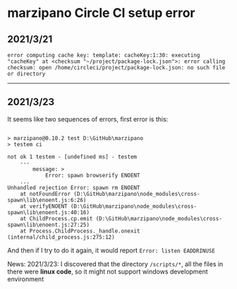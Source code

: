 
# marzipano Circle CI setup error
## 2021/3/21
```
error computing cache key: template: cacheKey:1:30: executing "cacheKey" at <checksum "~/project/package-lock.json">: error calling checksum: open /home/circleci/project/package-lock.json: no such file or directory
```

--- 

## 2021/3/23
It seems like two sequences of errors, first error is this: 

```

> marzipano@0.10.2 test D:\GitHub\marzipano
> testem ci

not ok 1 testem - [undefined ms] - testem
    ---
        message: >
            Error: spawn browserify ENOENT
    ...
Unhandled rejection Error: spawn rm ENOENT
    at notFoundError (D:\GitHub\marzipano\node_modules\cross-spawn\lib\enoent.js:6:26)
    at verifyENOENT (D:\GitHub\marzipano\node_modules\cross-spawn\lib\enoent.js:40:16)
    at ChildProcess.cp.emit (D:\GitHub\marzipano\node_modules\cross-spawn\lib\enoent.js:27:25)
    at Process.ChildProcess._handle.onexit (internal/child_process.js:275:12)

```

And then if I try to do it again, it would report `Error: listen EADDRINUSE`

News: 2021/3/23: I discovered that the directory `/scripts/*`, all the files in there were **linux code**, so it might not support windows development environment